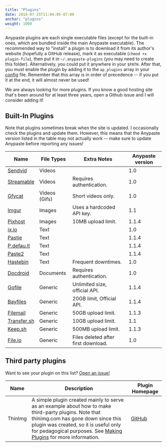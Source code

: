 ```yaml
---
title: "Plugins"
date: 2018-07-25T11:04:05-07:00
anchor: "plugins"
weight: 1000
---
```


Anypaste plugins are each single executable files (except for the built-in ones, which are bundled inside the main Anypaste executable). The recommended way to "install" a plugin is to download it from its author's website (hopefully a GitHub release), mark it as executable (`chmod +x plugin-file`), then put it in `~/.anypaste-plugins` (you may need to create this folder). Alternatively, you could put it anywhere in your `$PATH`. After that, you must enable the plugin by adding it to the `ap_plugins` array in your [config](#configuration) file. Remember that this array is in order of precedence -- if you put it at the end, it will almost never be used!

We are always looking for more plugins. If you know a good hosting site that's been around for at least three years, open a Github issue and I will consider adding it!

## Built-In Plugins

Note that plugins sometimes break when the site is updated. I occasionally check the plugins and
update them. However, this means that the Anypaste version listed in the table may not actually work
-- make sure to update Anypaste before reporting any issues!

Name | File Types | Extra Notes | Anypaste version
---|---|---|---
[Sendvid](http://sendvid.com) | Videos | | 1.0
[Streamable](https://streamable.com) | Videos | Requires authentication. | 1.0
[Gfycat](https://gfycat.com) | Videos (Gifs) | Short videos only. | 1.0
[Imgur](https://tinyimg.io) | Images | Uses a hardcoded API key. | 1.1
[Pixhost](https://pixhost.to) | Images | 10MB upload limit. | 1.1.4
[ix.io](https://ix.io) | Text | | 1.0
[Pastie](https://pastie.org) | Text | | 1.1.4
[P.defau.lt](https://p.defau.lt) | Text | | 1.1.4
[Paste2](https://paste2.org) | Text | | 1.1.4
[Hastebin](https://hastebin.skyra.pw) | Text | Frequent downtimes. | 1.0
[Docdroid](https://docdroid.net) | Documents | Requires authentication. | 1.0
[Gofile](https://gofile.com) | Generic | Unlimited size, official API. | 1.1.4
[Bayfiles](https://bayfiles.com) | Generic | 20GB limit, Official API. | 1.1.4
[Filemail](https://filemail.com) | Generic | 50GB upload limit. | 1.1.3
[Transfer.sh](https://transfersh.com) | Generic | 10GB upload limit. | 1.1
[Keep.sh](https://keep.sh) | Generic | 500MB upload limit. | 1.1.3
[File.io](https://file.io) | Generic | Files deleted after first download. | 1.0

## Third party plugins

Want to see your plugin on this list? [Open an issue!](https://github.com/markasoftware/anypaste-website/issues/new)

Name | Description | Plugin Homepage
---|---|---
ThinImg | A simple plugin created mainly to serve as an example about how to make third-party plugins. Note that thinimg.com has gone down since this plugin was created, so it is useful only for pedagogical purposes. See [Making Plugins](#making-plugins) for more information. | [GitHub](https://github.com/markasoftware/anypaste-thinimg)
